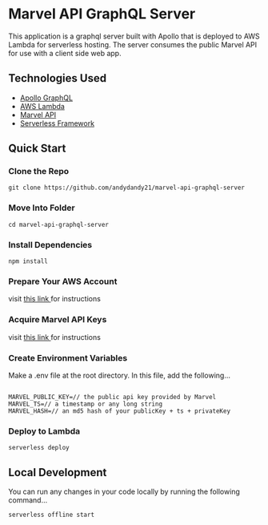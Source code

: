 <h1>Marvel API GraphQL Server</h1>
<p>
  This application is a graphql server built with Apollo that is 
  deployed to AWS Lambda for serverless hosting. The server consumes
  the public Marvel API for use with a client side web app.

<h2>Technologies Used</h2>
<ul>
  <li><a href="https://www.apollographql.com/docs/">
    Apollo GraphQL
  </a></li>
  <li><a href="https://aws.amazon.com/lambda/">
    AWS Lambda
  </a></li>
  <li><a href="https://developer.marvel.com/">
    Marvel API
  </a></li>
  <li><a href="https://www.serverless.com/">
    Serverless Framework
  </a></li>
</ul>

<h2>Quick Start</h2>
<h3>Clone the Repo</h3>
<pre><code>git clone https://github.com/andydandy21/marvel-api-graphql-server</pre></code>
<h3>Move Into Folder</h3>
<pre><code>cd marvel-api-graphql-server</pre></code>
<h3>Install Dependencies</h3>
<pre><code>npm install</pre></code>
<h3>Prepare Your AWS Account</h3>
<p>
  visit 
  <a href="https://docs.aws.amazon.com/cli/latest/userguide/cli-chap-getting-started.html">
    this link
  </a>
  for instructions
</p>
<h3>Acquire Marvel API Keys</h3>
<p>
  visit 
  <a href="https://developer.marvel.com/documentation/getting_started">
    this link
  </a>
  for instructions
</p>
<h3>Create Environment Variables</h3>
<p>
  Make a .env file at the root directory. In this file, add the following...
</p>
<pre><code>
MARVEL_PUBLIC_KEY=// the public api key provided by Marvel
MARVEL_TS=// a timestamp or any long string
MARVEL_HASH=// an md5 hash of your publicKey + ts + privateKey
</code></pre>
<h3>Deploy to Lambda</h3>
<pre><code>serverless deploy</code></pre>

<h2>Local Development</h2>
<p>
  You can run any changes in your code locally by running the following command...
</p>
<pre><code>serverless offline start</pre></code>
